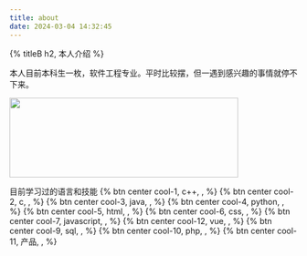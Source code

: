 ```yaml
---
title: about
date: 2024-03-04 14:32:45
---
```


{% titleB h2, 本人介绍 %}

本人目前本科生一枚，软件工程专业。平时比较摆，但一遇到感兴趣的事情就停不下来。

<img width="400" height="140" src="https://card.snowice.fun/card/76561198394799551/dark,en,badge,group,text-9999">

目前学习过的语言和技能
{% btn center cool-1, c++, ,  %}
{% btn center cool-2, c, ,  %}
{% btn center cool-3, java, ,  %}
{% btn center cool-4, python, , %}
{% btn center cool-5, html, ,  %}
{% btn center cool-6, css, ,  %}
{% btn center cool-7, javascript, ,  %}
{% btn center cool-12, vue, ,  %}
{% btn center cool-9, sql, ,  %}
{% btn center cool-10, php, ,  %}
{% btn center cool-11, 产品, ,  %}